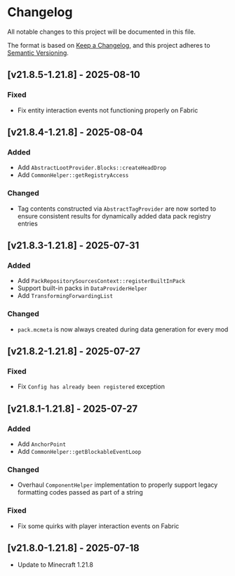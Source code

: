 # Changelog

All notable changes to this project will be documented in this file.

The format is based on [Keep a Changelog](https://keepachangelog.com/en/1.0.0/),
and this project adheres to [Semantic Versioning](https://semver.org/spec/v2.0.0.html).

## [v21.8.5-1.21.8] - 2025-08-10

### Fixed

- Fix entity interaction events not functioning properly on Fabric

## [v21.8.4-1.21.8] - 2025-08-04

### Added

- Add `AbstractLootProvider.Blocks::createHeadDrop`
- Add `CommonHelper::getRegistryAccess`

### Changed

- Tag contents constructed via `AbstractTagProvider` are now sorted to ensure consistent results for dynamically added
  data pack registry entries

## [v21.8.3-1.21.8] - 2025-07-31

### Added

- Add `PackRepositorySourcesContext::registerBuiltInPack`
- Support built-in packs in `DataProviderHelper`
- Add `TransformingForwardingList`

### Changed

- `pack.mcmeta` is now always created during data generation for every mod

## [v21.8.2-1.21.8] - 2025-07-27

### Fixed

- Fix `Config has already been registered` exception

## [v21.8.1-1.21.8] - 2025-07-27

### Added

- Add `AnchorPoint`
- Add `CommonHelper::getBlockableEventLoop`

### Changed

- Overhaul `ComponentHelper` implementation to properly support legacy formatting codes passed as part of a string

### Fixed

- Fix some quirks with player interaction events on Fabric

## [v21.8.0-1.21.8] - 2025-07-18

- Update to Minecraft 1.21.8
